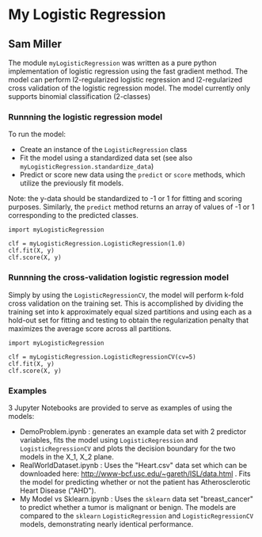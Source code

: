 # My Logistic Regression

## Sam Miller

The module `myLogisticRegression` was written as a pure python implementation of 
logistic regression using the fast gradient method. The model can perform 
l2-regularized logistic regression and l2-regularized cross validation of the
logistic regression model. The model currently only supports binomial classification (2-classes)

### Runnning the logistic regression model

To run the model:

* Create an instance of the `LogisticRegression` class
* Fit the model using a standardized data set (see also `myLogisticRegression.standardize_data`)
* Predict or score new data using the `predict` or `score` methods, which utilize the previously fit models.

Note: the y-data should be standardized to -1 or 1 for fitting and scoring purposes. Similarly, the 
	`predict` method returns an array of values of -1 or 1 corresponding to the predicted classes.

```
import myLogisticRegression

clf = myLogisticRegression.LogisticRegression(1.0)
clf.fit(X, y)
clf.score(X, y)
```

### Runnning the cross-validation logistic regression model

Simply by using the `LogisticRegressionCV`, the model will perform k-fold
cross validation on the training set. This is accomplished by dividing
the training set into k approximately equal sized partitions and using each
as a hold-out set for fitting and testing to obtain the regularization penalty
that maximizes the average score across all partitions.

```
import myLogisticRegression

clf = myLogisticRegression.LogisticRegressionCV(cv=5)
clf.fit(X, y)
clf.score(X, y)
```

### Examples

3 Jupyter Notebooks are provided to serve as examples of using the models:

* DemoProblem.ipynb : generates an example data set with 2 predictor variables,
	fits the model using `LogisticRegression` and `LogisticRegressionCV` and
	plots the decision boundary for the two models in the X_1, X_2 plane.
* RealWorldDataset.ipynb : Uses the "Heart.csv" data set which can be downloaded
	here: http://www-bcf.usc.edu/~gareth/ISL/data.html . Fits the model for predicting
	whether or not the patient has Atherosclerotic Heart Disease ("AHD").
* My Model vs Sklearn.ipynb : Uses the `sklearn` data set "breast_cancer" to
	predict whether a tumor is malignant or benign. The models are compared to 
	the `sklearn` `LogisticRegression` and `LogisticRegressionCV` models, demonstrating
	nearly identical performance.